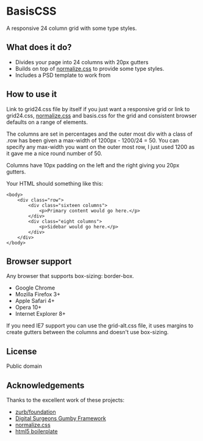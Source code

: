 BasisCSS
=============

A responsive 24 column grid with some type styles.

What does it do?
-----------

* Divides your page into 24 columns with 20px gutters
* Builds on top of [normalize.css](https://github.com/necolas/normalize.css) to provide some type styles.
* Includes a PSD template to work from

How to use it
-----------
Link to grid24.css file by itself if you just want a responsive grid or link to grid24.css, [normalize.css](https://github.com/necolas/normalize.css) and basis.css for the grid and consistent browser defaults on a range of elements.

The columns are set in percentages and the outer most div with a class of .row has been given a max-width of 1200px - 1200/24 = 50.
You can specify any max-width you want on the outer most row, I just used 1200 as it gave me a nice round number of 50.

Columns have 10px padding on the left and the right giving you 20px gutters.

Your HTML should something like this:

    <body>
        <div class="row">
            <div class="sixteen columns">
                <p>Primary content would go here.</p>
            </div>
            <div class="eight columns">
                <p>Sidebar would go here.</p>
            </div>
        </div>
    </body>

Browser support
-----------

Any browser that supports box-sizing: border-box.

* Google Chrome
* Mozilla Firefox 3+
* Apple Safari 4+
* Opera 10+
* Internet Explorer 8+

If you need IE7 support you can use the grid-alt.css file, it uses margins to create gutters between the columns and doesn't use box-sizing.

License
-----------

Public domain

Acknowledgements
------------
Thanks to the excellent work of these projects:
* [zurb/foundation](https://github.com/zurb/foundation)
* [Digital Surgeons Gumby Framework](https://github.com/dsurgeons/Gumby)
* [normalize.css](https://github.com/necolas/normalize.css)
* [html5 boilerplate](https://github.com/h5bp/html5-boilerplate)








